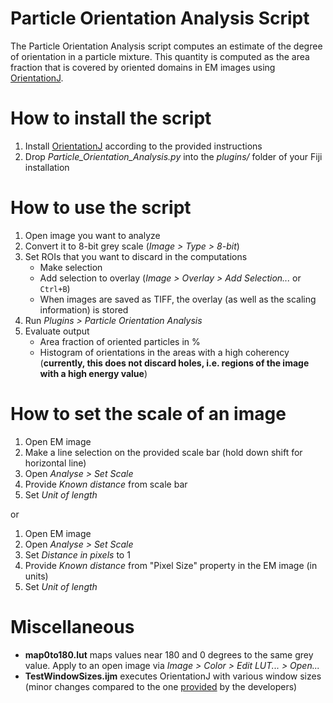 Particle Orientation Analysis Script
====================================

The Particle Orientation Analysis script computes an estimate of the degree of orientation in a particle mixture. This quantity is computed as the area fraction that is covered by oriented domains in EM images using [OrientationJ](http://bigwww.epfl.ch/demo/orientation/).

# How to install the script
1. Install [OrientationJ](http://bigwww.epfl.ch/demo/orientation/) according to the provided instructions
2. Drop *Particle\_Orientation\_Analysis.py* into the *plugins/* folder of your Fiji installation

# How to use the script
1. Open image you want to analyze
2. Convert it to 8-bit grey scale (*Image > Type > 8-bit*)
3. Set ROIs that you want to discard in the computations
    - Make selection
    - Add selection to overlay (*Image > Overlay > Add Selection...* or `Ctrl+B`)
    - When images are saved as TIFF, the overlay (as well as the scaling information) is stored
3. Run *Plugins > Particle Orientation Analysis*
4. Evaluate output
    * Area fraction of oriented particles in %
    * Histogram of orientations in the areas with a high coherency (**currently, this does not discard holes, i.e. regions of the image with a high energy value**)

# How to set the scale of an image
1. Open EM image
2. Make a line selection on the provided scale bar (hold down shift for horizontal line)
3. Open *Analyse > Set Scale*
4. Provide *Known distance* from scale bar
5. Set *Unit of length*

or

1. Open EM image
2. Open *Analyse > Set Scale*
3. Set *Distance in pixels* to 1
3. Provide *Known distance* from "Pixel Size" property in the EM image (in units)
4. Set *Unit of length*

# Miscellaneous
* **map0to180.lut** maps values near 180 and 0 degrees to the same grey value. Apply to an open image via *Image > Color > Edit LUT... > Open...*
* **TestWindowSizes.ijm** executes OrientationJ with various window sizes (minor changes compared to the one [provided](http://bigwww.epfl.ch/demo/orientation/tree-orientation.txt) by the developers)
